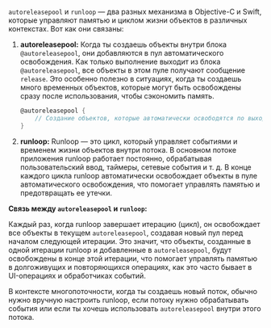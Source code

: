 `autoreleasepool` и `runloop` — два разных механизма в Objective-C и Swift, которые управляют памятью и циклом жизни объектов в различных контекстах. Вот как они связаны:

1. **autoreleasepool:** Когда ты создаешь объекты внутри блока `@autoreleasepool`, они добавляются в пул автоматического освобождения. Как только выполнение выходит из блока `@autoreleasepool`, все объекты в этом пуле получают сообщение `release`. Это особенно полезно в ситуациях, когда ты создаешь много временных объектов, которые могут быть освобождены сразу после использования, чтобы сэкономить память.

   ```objective-c
   @autoreleasepool {
       // Создание объектов, которые автоматически освободятся по выходу из блока
   }
   ```

2. **runloop:** Runloop — это цикл, который управляет событиями и временем жизни объектов внутри потока. В основном потоке приложения runloop работает постоянно, обрабатывая пользовательский ввод, таймеры, сетевые события и т. д. В конце каждого цикла runloop автоматически освобождает объекты в пуле автоматического освобождения, что помогает управлять памятью и предотвращать ее утечки.

**Связь между `autoreleasepool` и `runloop`:**

Каждый раз, когда runloop завершает итерацию (цикл), он освобождает все объекты в текущем `autoreleasepool`, создавая новый пул перед началом следующей итерации. Это значит, что объекты, созданные в одной итерации runloop и добавленные в `autoreleasepool`, будут освобождены в конце этой итерации, что помогает управлять памятью в долгоживущих и повторяющихся операциях, как это часто бывает в UI-операциях и обработчиках событий.

В контексте многопоточности, когда ты создаешь новый поток, обычно нужно вручную настроить runloop, если потоку нужно обрабатывать события или если ты хочешь использовать `autoreleasepool` внутри этого потока.